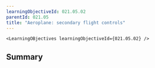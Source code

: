 ```yaml
---
learningObjectiveId: 021.05.02
parentId: 021.05
title: "Aeroplane: secondary flight controls"
---
```


```tsx eval
<LearningOBjectives learningObjectiveId={021.05.02} />
```

## Summary
